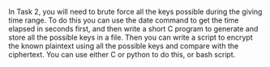 In Task 2, you will need to brute force all the keys possible during the giving time range. To do this you
can use the date command to get the time elapsed in seconds first, and then write a short C program to
generate and store all the possible keys in a file. Then you can write a script to encrypt the known
plaintext using all the possible keys and compare with the ciphertext. You can use either C or python to
do this, or bash script.
